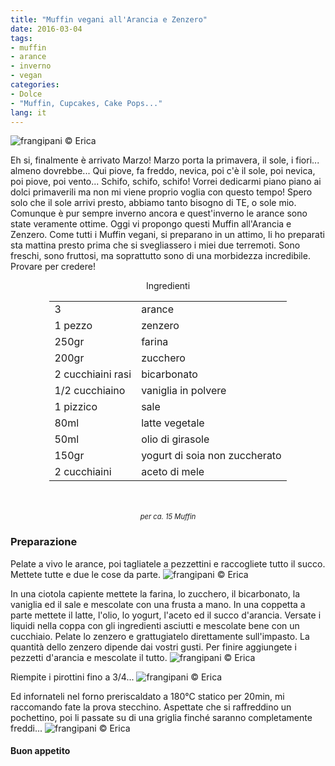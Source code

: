 ```yaml
---
title: "Muffin vegani all'Arancia e Zenzero"
date: 2016-03-04
tags:
- muffin
- arance
- inverno
- vegan
categories:
- Dolce
- "Muffin, Cupcakes, Cake Pops..."
lang: it
---
```

![](header.jpg "frangipani © Erica")

Eh si, finalmente è arrivato Marzo! Marzo porta la primavera, il sole, i fiori... almeno dovrebbe... Qui piove, fa freddo, nevica, poi c'è il sole, poi nevica, poi piove, poi vento... Schifo, schifo, schifo! Vorrei dedicarmi piano piano ai dolci primaverili ma non mi viene proprio voglia con questo tempo! Spero solo che il sole arrivi presto, abbiamo tanto bisogno di TE, o sole mio. Comunque è pur sempre inverno ancora e quest'inverno le arance sono state veramente ottime. Oggi vi propongo questi Muffin all'Arancia e Zenzero. Come tutti i Muffin vegani, si preparano in un attimo, li ho preparati sta mattina presto prima che si svegliassero i miei due terremoti. Sono freschi, sono fruttosi, ma soprattutto sono di una morbidezza incredibile. Provare per credere!

<div id="wrapper" style="text-align: center">
  <div id="yourdiv" style="display: inline-block;">
	<div class="ingredients">
	  <div class="ingredients-title">Ingredienti</div>
	  <table>
	    <tbody>
	      </tr>
	      <tr>
	        <td>3</td>
	        <td>arance</td>
	      </tr>
	      <tr>
	        <td>1 pezzo</td>
	        <td>zenzero</td>
	      </tr>
	      <tr>
	        <td>250gr</td>
	        <td>farina</td>
	      </tr>
	      <tr>
	        <td>200gr</td>
	        <td>zucchero</td>
	      </tr>
	      <tr>
	        <td>2 cucchiaini rasi</td>
	        <td>bicarbonato</td>
	      </tr>
	      <tr>
	      	<td>1/2 cucchiaino</td>
	        <td>vaniglia in polvere</td>
	      </tr>
	      <tr>
	        <td>1 pizzico</td>
	        <td>sale</td>
	      </tr>
	      <tr>
	        <td>80ml</td>
	        <td>latte vegetale</td>
	      </tr>
	      <tr>
	        <td>50ml</td>
	        <td>olio di girasole</td>
	      </tr>
	      <tr>
	        <td>150gr</td>
	        <td>yogurt di soia non zuccherato</td>
	      </tr>
	      <tr>
	        <td>2 cucchiaini</td>
	        <td>aceto di mele</td>   
	      </tr>
	    </tbody>
	  </table>
	  <br></br>
	  <i class="pull-right" style="font-size: 80%;">per ca. 15 Muffin</i>
	</div>
  </div>
</div>


<h3>
  <font color="grey">
    <i class="fa-solid fa-gears"></i>
  </font> Preparazione
</h3>

Pelate a vivo le arance, poi tagliatele a pezzettini e raccogliete tutto il succo. Mettete tutte e due le cose da parte.
![](arance.jpg "frangipani © Erica")

In una ciotola capiente mettete la farina, lo zucchero, il bicarbonato, la vaniglia ed il sale e mescolate con una frusta a mano. In una coppetta a parte mettete il latte, l'olio, lo yogurt, l'aceto ed il succo d'arancia. Versate i liquidi nella coppa con gli ingredienti asciutti e mescolate bene con un cucchiaio. Pelate lo zenzero e grattugiatelo direttamente sull'impasto. La quantità dello zenzero dipende dai vostri gusti. Per finire aggiungete i pezzetti d'arancia e mescolate il tutto.
![](impasto.jpg "frangipani © Erica")

Riempite i pirottini fino a 3/4...
![](teglia.jpg "frangipani © Erica")

Ed infornateli nel forno preriscaldato a 180°C statico per 20min, mi raccomando fate la prova stecchino. Aspettate che si raffreddino un pochettino, poi li passate su di una griglia finché saranno completamente freddi...
![](risultato.jpg "frangipani © Erica")


<h4>Buon appetito
  <font color="red">
    <i class="fa-regular fa-face-smile"></i>
  </font>
</h4>
